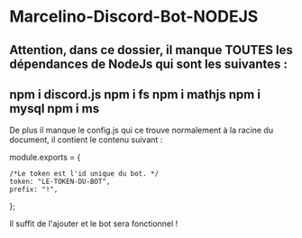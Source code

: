# Marcelino-Discord-Bot-NODEJS
Attention, dans ce dossier, il manque TOUTES les dépendances de NodeJs qui sont les suivantes :
--
npm i discord.js
npm i fs
npm i mathjs
npm i mysql
npm i ms
--
De plus il manque le config.js qui ce trouve normalement à la racine du document, il contient le contenu suivant :

module.exports = {

    /*Le token est l'id unique du bot. */ 
    token: "LE-TOKEN-DU-BOT",
    prefix: "!",
	
};

Il suffit de l'ajouter et le bot sera fonctionnel ! 
